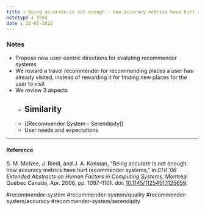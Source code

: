 ```yaml
---
title : Being accurate is not enough - how accuracy metrics have hurt recommender systems
notetype : feed
date : 22-01-2022
---
```



### Notes
- Propose new user-centric directions for evaluting recommender systems
- We reward a travel recommender for recommending places a user has already visited, instead of rewarding it for finding new places for the user to visit
- We review 3 aspects
	- Similarity
		- 
	- [[Recommender System - Serendipity]]
	- User needs and expectations


---

#### Reference
S. M. McNee, J. Riedl, and J. A. Konstan, “Being accurate is not enough: how accuracy metrics have hurt recommender systems,” in _CHI ’06 Extended Abstracts on Human Factors in Computing Systems_, Montréal Québec Canada, Apr. 2006, pp. 1097–1101. doi: [10.1145/1125451.1125659](https://doi.org/10.1145/1125451.1125659).


#recommender-system #recommender-system/quality #recommender-system/accuracy #recommender-system/serendipity 